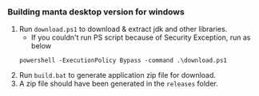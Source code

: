 ### Building manta desktop version for windows
1. Run `download.ps1` to download & extract jdk and other libraries.
    - If you couldn't run PS script because of Security Exception, run as below
    ```
    powershell -ExecutionPolicy Bypass -command .\download.ps1
    ```
2. Run `build.bat` to generate application zip file for download.
3. A zip file should have been generated in the `releases` folder.